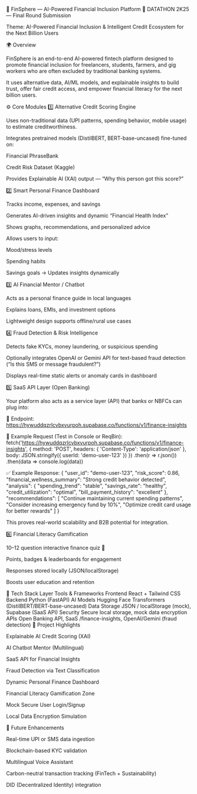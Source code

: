 💸 FinSphere — AI-Powered Financial Inclusion Platform
🧠 DATATHON 2K25 — Final Round Submission

Theme: AI-Powered Financial Inclusion & Intelligent Credit Ecosystem for the Next Billion Users

🌍 Overview

FinSphere is an end-to-end AI-powered fintech platform designed to promote financial inclusion for freelancers, students, farmers, and gig workers who are often excluded by traditional banking systems.

It uses alternative data, AI/ML models, and explainable insights to build trust, offer fair credit access, and empower financial literacy for the next billion users.

⚙️ Core Modules
1️⃣ Alternative Credit Scoring Engine

Uses non-traditional data (UPI patterns, spending behavior, mobile usage) to estimate creditworthiness.

Integrates pretrained models (DistilBERT, BERT-base-uncased) fine-tuned on:

Financial PhraseBank

Credit Risk Dataset (Kaggle)

Provides Explainable AI (XAI) output — “Why this person got this score?”

2️⃣ Smart Personal Finance Dashboard

Tracks income, expenses, and savings

Generates AI-driven insights and dynamic “Financial Health Index”

Shows graphs, recommendations, and personalized advice

Allows users to input:

Mood/stress levels

Spending habits

Savings goals
→ Updates insights dynamically

3️⃣ AI Financial Mentor / Chatbot

Acts as a personal finance guide in local languages

Explains loans, EMIs, and investment options

Lightweight design supports offline/rural use cases

4️⃣ Fraud Detection & Risk Intelligence

Detects fake KYCs, money laundering, or suspicious spending

Optionally integrates OpenAI or Gemini API for text-based fraud detection (“Is this SMS or message fraudulent?”)

Displays real-time static alerts or anomaly cards in dashboard

5️⃣ SaaS API Layer (Open Banking)

Your platform also acts as a service layer (API) that banks or NBFCs can plug into:

🔗 Endpoint:
https://hywuddqzrlcvbxvurpoh.supabase.co/functions/v1/finance-insights

🧩 Example Request (Test in Console or ReqBin):
fetch('https://hywuddqzrlcvbxvurpoh.supabase.co/functions/v1/finance-insights', {
  method: 'POST',
  headers: { 'Content-Type': 'application/json' },
  body: JSON.stringify({ userId: 'demo-user-123' })
})
.then(r => r.json())
.then(data => console.log(data))

✅ Example Response:
{
  "user_id": "demo-user-123",
  "risk_score": 0.86,
  "financial_wellness_summary": "Strong credit behavior detected",
  "analysis": {
    "spending_trend": "stable",
    "savings_rate": "healthy",
    "credit_utilization": "optimal",
    "bill_payment_history": "excellent"
  },
  "recommendations": [
    "Continue maintaining current spending patterns",
    "Consider increasing emergency fund by 10%",
    "Optimize credit card usage for better rewards"
  ]
}


This proves real-world scalability and B2B potential for integration.

6️⃣ Financial Literacy Gamification

10–12 question interactive finance quiz 🧠

Points, badges & leaderboards for engagement

Responses stored locally (JSON/localStorage)

Boosts user education and retention

🧰 Tech Stack
Layer	Tools & Frameworks
Frontend	React + Tailwind CSS
Backend	Python (FastAPI)
AI Models	Hugging Face Transformers (DistilBERT/BERT-base-uncased)
Data Storage	JSON / localStorage (mock), Supabase (SaaS API)
Security	Secure local storage, mock data encryption
APIs	Open Banking API, SaaS /finance-insights, OpenAI/Gemini (fraud detection)
🧩 Project Highlights

Explainable AI Credit Scoring (XAI)

AI Chatbot Mentor (Multilingual)

SaaS API for Financial Insights

Fraud Detection via Text Classification

Dynamic Personal Finance Dashboard

Financial Literacy Gamification Zone

Mock Secure User Login/Signup

Local Data Encryption Simulation


🚀 Future Enhancements

Real-time UPI or SMS data ingestion

Blockchain-based KYC validation

Multilingual Voice Assistant

Carbon-neutral transaction tracking (FinTech + Sustainability)

DID (Decentralized Identity) integration

